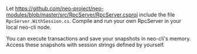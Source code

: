 Let https://github.com/neo-project/neo-modules/blob/master/src/RpcServer/RpcServer.csproj include the file `RpcServer.WithSession.cs`. Compile and run your own RpcServer in your local neo-cli node. 

You can execute transactions and save your snapshots in neo-cli's memory. Access these snapshots with session strings defined by yourself. 